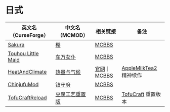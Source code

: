 # 日式

| 英文名（CurseForge）                                                                  | 中文名（MCMOD）                                        | 相关链接                                                                                                      | 备注                                                                                 |
| ------------------------------------------------------------------------------------- | ------------------------------------------------------ | ------------------------------------------------------------------------------------------------------------- | ------------------------------------------------------------------------------------ |
| [Sakura](https://www.curseforge.com/minecraft/mc-mods/sakura)                         | [樱](https://www.mcmod.cn/class/1841.html)             | [MCBBS](https://www.mcbbs.net/thread-895337-1-1.html)                                                         |                                                                                      |
| [Touhou Little Maid](https://www.curseforge.com/minecraft/mc-mods/touhou-little-maid) | [车万女仆](https://www.mcmod.cn/class/1796.html)       | [MCBBS](https://www.mcbbs.net/thread-882845-1-1.html)                                                         |                                                                                      |
| [HeatAndClimate](https://www.curseforge.com/minecraft/mc-mods/heat-and-climate)       | [热量与气候](https://www.mcmod.cn/class/1020.html)     | [官网](https://defeatedcrow.jp/modwiki/HeatAndClimate)｜[MCBBS](https://www.mcbbs.net/thread-801871-1-1.html) | [AppleMilkTea2](https://www.curseforge.com/minecraft/mc-mods/applemilktea2) 精神续作 |
| [ChinjufuMod](https://www.curseforge.com/minecraft/mc-mods/chinjufumod)               | [镇守府](https://www.mcmod.cn/class/1026.html)         | [MCBBS](https://www.mcbbs.net/thread-776626-1-1.html)                                                         |                                                                                      |
| [TofuCraftReload](https://www.curseforge.com/minecraft/mc-mods/tofucraftreload)       | [豆腐工艺重置版](https://www.mcmod.cn/class/1633.html) | [MCBBS](https://www.mcbbs.net/thread-946310-1-1.html)                                                         | [TofuCraft](https://www.mcmod.cn/class/386.html) 重置版本                            |
